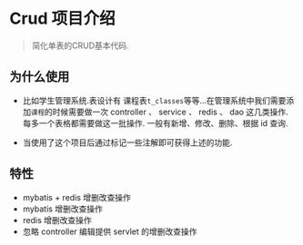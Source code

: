 # Crud 项目介绍
> 简化单表的CRUD基本代码.
>
## 为什么使用
- 比如学生管理系统.表设计有 课程表`t_classes`等等...在管理系统中我们需要添加`课程`的时候需要做一次 controller 、 service 、 redis 、 dao 这几类操作. 每多一个表格都需要做这一批操作.
    一般有新增、修改、删除、根据 id 查询. 
    
- 当使用了这个项目后通过标记一些注解即可获得上述的功能.




## 特性
- mybatis + redis 增删改查操作
- mybatis 增删改查操作
- redis 增删改查操作
- 忽略 controller 编辑提供 servlet 的增删改查操作



